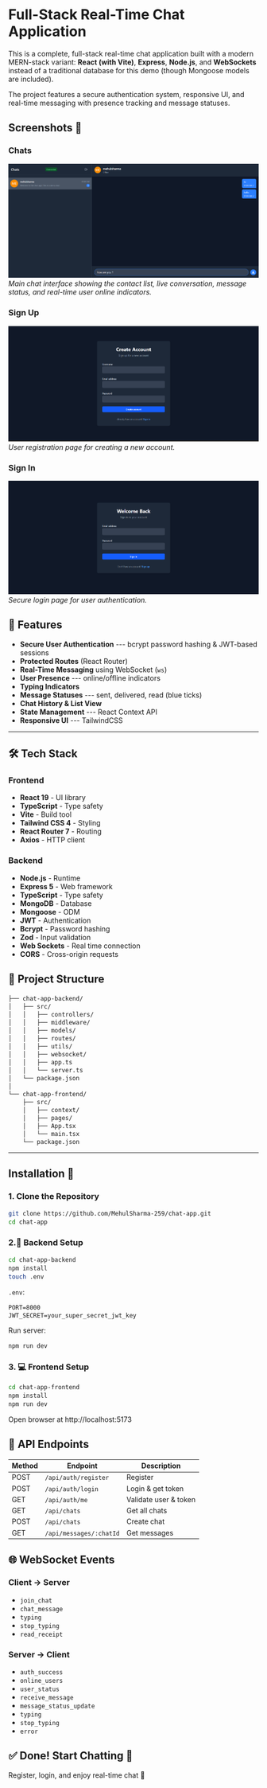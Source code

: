 <!-- @format -->

# Full-Stack Real-Time Chat Application

This is a complete, full-stack real-time chat application built with a
modern MERN-stack variant: **React (with Vite)**, **Express**,
**Node.js**, and **WebSockets** instead of a traditional database for
this demo (though Mongoose models are included).

The project features a secure authentication system, responsive UI, and
real-time messaging with presence tracking and message statuses.

## Screenshots 📸

### Chats

![Chats](screenshots/home.png)
_Main chat interface showing the contact list, live conversation, message status, and real-time user online indicators._

### Sign Up

![Sign Up](screenshots/signup.png)
_User registration page for creating a new account._

### Sign In

![Sign In](screenshots/signin.png)
_Secure login page for user authentication._



## 🚀 Features

- **Secure User Authentication** --- bcrypt password hashing &
  JWT-based sessions
- **Protected Routes** (React Router)
- **Real-Time Messaging** using WebSocket (`ws`)
- **User Presence** --- online/offline indicators
- **Typing Indicators**
- **Message Statuses** --- sent, delivered, read (blue ticks)
- **Chat History & List View**
- **State Management** --- React Context API
- **Responsive UI** --- TailwindCSS

---

## 🛠️ Tech Stack

### Frontend

- **React 19** - UI library
- **TypeScript** - Type safety
- **Vite** - Build tool
- **Tailwind CSS 4** - Styling
- **React Router 7** - Routing
- **Axios** - HTTP client

### Backend

- **Node.js** - Runtime
- **Express 5** - Web framework
- **TypeScript** - Type safety
- **MongoDB** - Database
- **Mongoose** - ODM
- **JWT** - Authentication
- **Bcrypt** - Password hashing
- **Zod** - Input validation
- **Web Sockets** - Real time connection
- **CORS** - Cross-origin requests

## 📂 Project Structure

    ├── chat-app-backend/
    │   ├── src/
    │   │   ├── controllers/
    │   │   ├── middleware/
    │   │   ├── models/
    │   │   ├── routes/
    │   │   ├── utils/
    │   │   ├── websocket/
    │   │   ├── app.ts
    │   │   └── server.ts
    │   └── package.json
    │
    └── chat-app-frontend/
        ├── src/
        │   ├── context/
        │   ├── pages/
        │   ├── App.tsx
        │   └── main.tsx
        └── package.json

---

## Installation 🚀

### 1. Clone the Repository

```bash
git clone https://github.com/MehulSharma-259/chat-app.git
cd chat-app
```

### 2.🧠 Backend Setup

```bash
cd chat-app-backend
npm install
touch .env
```

`.env`:

    PORT=8000
    JWT_SECRET=your_super_secret_jwt_key

Run server:

```bash
npm run dev
```

### 3. 💻 Frontend Setup

```bash
cd chat-app-frontend
npm install
npm run dev
```

Open browser at http://localhost:5173

## 🔌 API Endpoints

| Method | Endpoint                | Description           |
| ------ | ----------------------- | --------------------- |
| POST   | `/api/auth/register`    | Register              |
| POST   | `/api/auth/login`       | Login & get token     |
| GET    | `/api/auth/me`          | Validate user & token |
| GET    | `/api/chats`            | Get all chats         |
| POST   | `/api/chats`            | Create chat           |
| GET    | `/api/messages/:chatId` | Get messages          |

## 🌐 WebSocket Events

### Client → Server

- `join_chat`
- `chat_message`
- `typing`
- `stop_typing`
- `read_receipt`

### Server → Client

- `auth_success`
- `online_users`
- `user_status`
- `receive_message`
- `message_status_update`
- `typing`
- `stop_typing`
- `error`

## ✅ Done! Start Chatting 🎉

Register, login, and enjoy real-time chat 🎯
